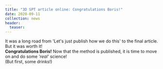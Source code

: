 ```yaml
---
title: "3D SPT article online: Congratulations Boris!"
date: 2020-09-11
collection: news
header:
  teaser:
---
```


It was a long road from 'Let's just publish how we do this' to the final article. But it was worth it! <br>
 **Congratulations Boris!** Now that the method is published, it is time to move on and do some *'real'* science! <br>
 (But first, some drinks!)
